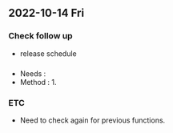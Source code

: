 ## 2022-10-14 Fri

### Check follow up
+ release schedule

### 
+ Needs : 
+ Method :
  1. 

### ETC
+ Need to check again for previous functions.